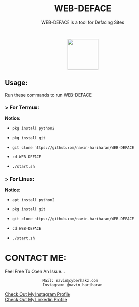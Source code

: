 <h1 align="center">WEB-DEFACE</h1>
<p align="center">WEB-DEFACE is a tool for Defacing Sites</p><br>

<p align="center">
  <img width="100" height="100" src="https://static.wixstatic.com/media/d8f02f_83eb413acfbb4d3d9ec795aa4ef31409~mv2_d_4096_3932_s_4_2.png/v1/fill/w_78,h_75,al_c,q_85,usm_1.20_1.00_0.01/logo.webp"><br>
</p>

## Usage:

Run these commands to run WEB-DEFACE

### > For Termux:
**Notice:**
* `pkg install python2`

* `pkg install git`

* `git clone https://github.com/navin-hariharan/WEB-DEFACE`

* `cd WEB-DEFACE`

* `./start.sh`

### > For Linux:
**Notice:**

* `apt install python2`

* `pkg install git`

* `git clone https://github.com/navin-hariharan/WEB-DEFACE`

* `cd WEB-DEFACE`

* `./start.sh`

# CONTACT ME:

Feel Free To Open An Issue...

```
                 Mail: navin@cyberhakz.com
                 Instagram: @navin_hariharan
```

<a href="https://www.instagram.com/navin_hariharan/">Check Out My Instagram Profile</a><br>
<a href="https://www.linkedin.com/in/navin-hariharan/">Check Out My Linkedin Profile</a>

